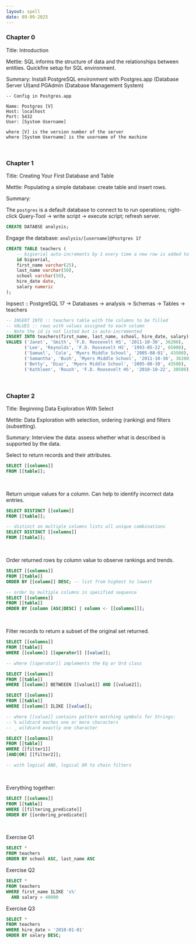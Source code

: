 ```yaml
---
layout: spell
date: 09-09-2025
---
```


### Chapter 0

Title: Introduction

Mettle: SQL informs the structure of data and the relationships between entities.  Quickfire setup for SQL environment.

Summary: Install PostgreSQL environment with Postgres.app (Database Server UI)and PGAdmin (Database Management System)

```
-- Config in Postgres.app

Name: Postgres [V]
Host: localhost
Port: 5432
User: [System Username]

where [V] is the version number of the server
where [System Username] is the username of the machine
```

<br>

### Chapter 1

Title: Creating Your First Database and Table

Mettle: Populating a simple database: create table and insert rows.

Summary:

The `postgres` is a default database to connect to to run operations; right-click Query-Tool -> write script -> execute script; refresh server.

```sql
CREATE DATABSE analysis;
```

Engage the database: `analysis/[username]@Postgres 17`

```sql
CREATE TABLE teachers (
    -- bigserial auto-increments by 1 every time a new row is added to the table
    id bigserial,
    first_name varchar(25),
    last_name varchar(50),
    school varchar(50),
    hire_date date,
    salary numeric
);
```

Inpsect :: PostgreSQL 17 -> Databases -> analysis -> Schemas -> Tables -> teachers

```sql
-- INSERT INTO :: teachers table with the columns to be filled
-- VALUES :: rows with values assigned to each column
-- Note the id is not listed but is auto-incremented
INSERT INTO teachers(first_name, last_name, school, hire_date, salary)
VALUES ('Janet', 'Smith', 'F.D. Roosevelt HS', '2011-10-30', 36200),
       ('Lee', 'Reynolds', 'F.D. Roosevelt HS', '1993-05-22', 65000),
       ('Samuel', 'Cole', 'Myers Middle School', '2005-08-01', 43500),
       ('Samantha', 'Bush', 'Myers Middle School', '2011-10-30', 36200),
       ('Betty', 'Diaz', 'Myers Middle School', '2005-08-30', 43500),
       ('Kathleen', 'Roush', 'F.D. Roosevelt HS', '2010-10-22', 38500);
```

<br>

### Chapter 2

Title: Beginning Data Exploration With Select

Mettle: Data Exploration with selection, ordering (ranking) and filters (subsetting).

Summary: Interview the data: assess whether what is described is supported by the data.

Select to return records and their attributes.
```sql
SELECT [[columns]]
FROM [[table]];
```

<br>

Return unique values for a column.  Can help to identify incorrect data entries.
```sql
SELECT DISTINCT [[column]]
FROM [[table]];
```

```sql
-- distinct on multiple columns lists all unique combinations
SELECT DISTINCT [[columns]]
FROM [[table]];
```

<br>

Order returned rows by column value to observe rankings and trends.
```sql
SELECT [[columns]]
FROM [[table]]
ORDER BY [[column]] DESC; -- list from highest to lowest
```

```sql
-- order by multiple columns in specified sequence
SELECT [[columns]]
FROM [[table]]
ORDER BY [column [ASC|DESC] | column <- [[columns]]];
```

<br>


Filter records to return a subset of the original set returned.
```sql
SELECT [[columns]]
FROM [[table]]
WHERE [[column]] [[operator]] [[value]];

-- where [[operator]] implements the Eq or Ord class
```

```sql
SELECT [[columns]]
FROM [[table]]
WHERE [[column]] BETWEEEN [[value1]] AND [[value2]];
```

```sql
SELECT [[columns]]
FROM [[table]]
WHERE [[column]] ILIKE [[value]];

-- where [[value]] contains pattern matching symbols for Strings:
-- % wildcard maches one or more characters
-- _ wildcard exactly one character
```

```sql
SELECT [[columns]]
FROM [[table]]
WHERE [[filter1]]
[AND|OR] [[filter2]];

-- with logical AND, logical OR to chain filters
```

<br>

Everything together:
```sql
SELECT [[columns]]
FROM [[table]]
WHERE [[filtering_predicate]]
ORDER BY [[ordering_predicate]]
```

<br>

Exercise Q1

```sql
SELECT *
FROM teachers
ORDER BY school ASC, last_name ASC
```

Exercise Q2
```sql
SELECT *
FROM teachers
WHERE first_name ILIKE 's%'
  AND salary > 40000
```

Exercise Q3
```sql
SELECT *
FROM teachers
WHERE hire_date > '2010-01-01'
ORDER BY salary DESC;
```

<br>

